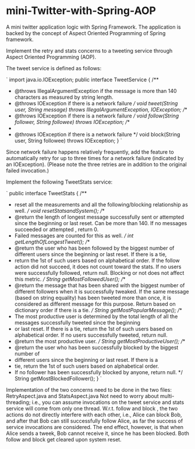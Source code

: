 # mini-Twitter-with-Spring-AOP
A mini twitter application logic with Spring Framework. The application is backed by the concept of Aspect Oriented Programming of Spring framework. 


Implement the retry and stats concerns to a tweeting service through Aspect
Oriented Programming (AOP). 

The tweet service is defined as follows:

`
import java.io.IOException;
public interface TweetService {
/**
* @throws IllegalArgumentException if the message is more than 140 characters as
measured by string length.
* @throws IOException if there is a network failure
*/
void tweet(String user, String message) throws IllegalArgumentException, IOException;
/**
* @throws IOException if there is a network failure
*/
void follow(String follower, String followee) throws IOException;
/**
*
* @throws IOException if there is a network failure
*/
void block(String user, String followee) throws IOException;
}
`

Since network failure happens relatively frequently, add the feature to
automatically retry for up to three times for a network failure (indicated by an IOException).
(Please note the three retries are in addition to the original failed invocation.) 

Implement the following TweetStats service:

`
public interface TweetStats {
/**
* reset all the measurements and all the following/blocking relationship as well.
*/
void resetStatsandSystem();
/**
* @return the length of longest message successfully sent or attempted since the beginning
or last reset. Can be more than 140. If no messages succeeded or attempted , return 0.
* Failed messages are counted for this as well.
*/
int getLengthOfLongestTweet();
/**
* @return the user who has been followed by the biggest number of different users since the
beginning or last reset. If there is a tie,
* return the 1st of such users based on alphabetical order. If the follow action did not
succeed, it does not count toward the stats. If no users were successfully followed, return null.
Blocking or not does not affect this metric.
*/
String getMostFollowedUser();
/**
* @return the message that has been shared with the biggest number of different followers
when it is successfully tweaked. If the same message (based on string equality) has been
tweeted more than once, it is considered as different message for this purpose. Return based
on dictionary order if there is a tie.
*/
String getMostPopularMessage();
/**
* The most productive user is determined by the total length of all the messages successfully
tweeted since the beginning
* or last reset. If there is a tie, return the 1st of such users based on alphabetical order. If no
users successfully tweeted, return null.
* @return the most productive user.
*/
String getMostProductiveUser();
/**
* @return the user who has been successfully blocked by the biggest number of
* different users since the beginning or last reset. If there is a
* tie, return the 1st of such users based on alphabetical order.
* If no follower has been successfully blocked by anyone, return null.
*/
String getMostBlockedFollower();
}
`

Implementation of the two concerns need to be done in the two files: RetryAspect.java and
StatsAspect.java
Not need to worry about multi-threading; i.e., you can assume invocations on the tweet
service and stats service will come from only one thread.
W.r.t. follow and block , the two actions do not directly interfere with each other, i.e., Alice can
block Bob, and after that Bob can still successfully follow Alice, as far the success of service
invocations are considered. The end effect, however, is that when Alice sends a tweek, Bob
cannot receive it, since he has been blocked. Both follow and block get cleared upon system
reset.
